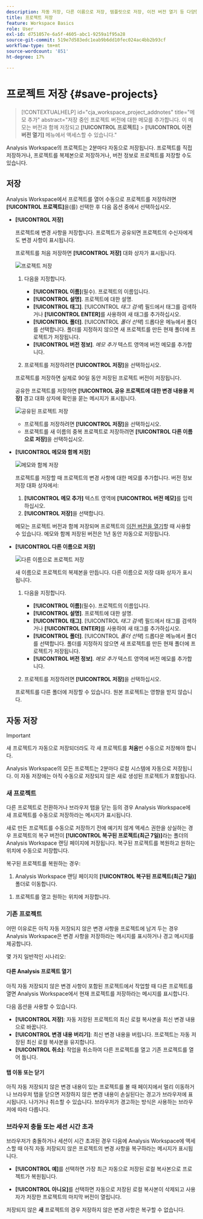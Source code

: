 ```yaml
---
description: 자동 저장, 다른 이름으로 저장, 템플릿으로 저장, 이전 버전 열기 등 다양한 저장 옵션에 대해 알아봅니다.
title: 프로젝트 저장
feature: Workspace Basics
role: User
exl-id: d751057e-6a5f-4605-abc1-9259a1f95a28
source-git-commit: 519e7d583edc1eab9b6dd10fec024ac4bb2b93cf
workflow-type: tm+mt
source-wordcount: '851'
ht-degree: 17%

---
```


# 프로젝트 저장 {#save-projects}

<!-- markdownlint-disable MD034 -->

>[!CONTEXTUALHELP]
>id="cja_workspace_project_addnotes"
>title="메모 추가"
>abstract="저장 중인 프로젝트 버전에 대한 메모를 추가합니다. 이 메모는 버전과 함께 저장되고 **[!UICONTROL 프로젝트]** > **[!UICONTROL 이전 버전 열기]** 메뉴에서 액세스할 수 있습니다."

<!-- markdownlint-enable MD034 -->


Analysis Workspace의 프로젝트는 2분마다 자동으로 저장됩니다. 프로젝트를 직접 저장하거나, 프로젝트를 복제본으로 저장하거나, 버전 정보로 프로젝트를 저장할 수도 있습니다.

## 저장

Analysis Workspace에서 프로젝트를 열어 수동으로 프로젝트를 저장하려면 **[!UICONTROL 프로젝트]**&#x200B;을(를) 선택한 후 다음 옵션 중에서 선택하십시오.

* **[!UICONTROL 저장]**

  프로젝트에 변경 사항을 저장합니다. 프로젝트가 공유되면 프로젝트의 수신자에게도 변경 사항이 표시됩니다.

  프로젝트를 처음 저장하면 **[!UICONTROL 저장]** 대화 상자가 표시됩니다.

  ![프로젝트 저장](assets/save-project.png)

   1. 다음을 지정합니다.

      * **[!UICONTROL 이름]**(필수). 프로젝트의 이름입니다.
      * **[!UICONTROL 설명]**. 프로젝트에 대한 설명.
      * **[!UICONTROL 태그]**. [!UICONTROL *태그 검색*] 필드에서 태그를 검색하거나 **[!UICONTROL ENTER]**&#x200B;를 사용하여 새 태그를 추가하십시오.
      * **[!UICONTROL 폴더]**. [!UICONTROL *폴더 선택*] 드롭다운 메뉴에서 폴더를 선택합니다. 폴더를 지정하지 않으면 새 프로젝트를 만든 현재 폴더에 프로젝트가 저장됩니다.
      * **[!UICONTROL 버전 정보]**. *메모 추가* 텍스트 영역에 버전 메모를 추가합니다.

   1. 프로젝트를 저장하려면 **[!UICONTROL 저장]**&#x200B;을 선택하십시오.

  프로젝트를 저장하면 실제로 90일 동안 저장된 프로젝트 버전이 저장됩니다.

  공유한 프로젝트를 저장하면 **[!UICONTROL 공유 프로젝트에 대한 변경 내용을 저장]** 경고 대화 상자에 확인을 묻는 메시지가 표시됩니다.

  ![공유된 프로젝트 저장](assets/save-project-shared.png)

   * 프로젝트를 저장하려면 **[!UICONTROL 저장]**&#x200B;을 선택하십시오.
   * 프로젝트를 새 이름의 중복 프로젝트로 저장하려면 **[!UICONTROL 다른 이름으로 저장]**&#x200B;을 선택하십시오.


* **[!UICONTROL 메모와 함께 저장]**

  ![메모와 함께 저장](assets/save-version-notes.png)

  프로젝트를 저장할 때 프로젝트의 변경 사항에 대한 메모를 추가합니다. 버전 정보 저장 대화 상자에서:

   1. **[!UICONTROL 메모 추가]** 텍스트 영역에 **[!UICONTROL 버전 메모]**&#x200B;를 입력하십시오.
   1. **[!UICONTROL 저장]**&#x200B;을 선택합니다.

  메모는 프로젝트 버전과 함께 저장되며 프로젝트의 [이전 버전을 열기](open-projects.md#open-previous-version)할 때 사용할 수 있습니다. 메모와 함께 저장된 버전은 1년 동안 자동으로 저장됩니다.

* **[!UICONTROL 다른 이름으로 저장]**

  ![다른 이름으로 프로젝트 저장](assets/save-project-as.png)

  새 이름으로 프로젝트의 복제본을 만듭니다. 다른 이름으로 저장 대화 상자가 표시됩니다.

   1. 다음을 지정합니다.

      * **[!UICONTROL 이름]**(필수). 프로젝트의 이름입니다.
      * **[!UICONTROL 설명]**. 프로젝트에 대한 설명.
      * **[!UICONTROL 태그]**. [!UICONTROL *태그 검색*] 필드에서 태그를 검색하거나 **[!UICONTROL ENTER]**&#x200B;를 사용하여 새 태그를 추가하십시오.
      * **[!UICONTROL 폴더]**. [!UICONTROL *폴더 선택*] 드롭다운 메뉴에서 폴더를 선택합니다. 폴더를 지정하지 않으면 새 프로젝트를 만든 현재 폴더에 프로젝트가 저장됩니다.
      * **[!UICONTROL 버전 정보]**. *메모 추가* 텍스트 영역에 버전 메모를 추가합니다.

   1. 프로젝트를 저장하려면 **[!UICONTROL 저장]**&#x200B;을 선택하십시오.

  프로젝트를 다른 폴더에 저장할 수 있습니다. 원본 프로젝트는 영향을 받지 않습니다.


<!-- Cannot find this option in CJA 
| **[!UICONTROL Save as template]** | Save your project as a [custom template](https://experienceleague.adobe.com/docs/analytics/analyze/analysis-workspace/build-workspace-project/starter-projects.html) that becomes available to your organization under **[!UICONTROL Project > New]** | 
-->

## 자동 저장


>[!IMPORTANT]
>
>새 프로젝트가 자동으로 저장되더라도 각 새 프로젝트를 **처음**&#x200B;번 수동으로 저장해야 합니다.
>

Analysis Workspace의 모든 프로젝트는 2분마다 로컬 시스템에 자동으로 저장됩니다. 이 자동 저장에는 아직 수동으로 저장되지 않은 새로 생성된 프로젝트가 포함됩니다.

### 새 프로젝트

다른 프로젝트로 전환하거나 브라우저 탭을 닫는 등의 경우 Analysis Workspace에 새 프로젝트를 수동으로 저장하라는 메시지가 표시됩니다.

새로 만든 프로젝트를 수동으로 저장하기 전에 예기치 않게 액세스 권한을 상실하는 경우 프로젝트의 복구 버전이 **[!UICONTROL 복구된 프로젝트(최근 7일)]**&#x200B;라는 폴더의 Analysis Workspace 랜딩 페이지에 저장됩니다. 복구된 프로젝트를 복원하고 원하는 위치에 수동으로 저장합니다.

복구된 프로젝트를 복원하는 경우:

1. Analysis Workspace 랜딩 페이지의 **[!UICONTROL 복구된 프로젝트(최근 7일)]** 폴더로 이동합니다.

<!-- 
     ![The list of folders highlighting the Recovered Project folder.](assets/recovered-folder.png)
  -->

1. 프로젝트를 열고 원하는 위치에 저장합니다.


### 기존 프로젝트

어떤 이유로든 아직 자동 저장되지 않은 변경 사항을 프로젝트에 남겨 두는 경우 Analysis Workspace은 변경 사항을 저장하라는 메시지를 표시하거나 경고 메시지를 제공합니다.


몇 가지 일반적인 시나리오:

#### 다른 Analysis 프로젝트 열기

아직 자동 저장되지 않은 변경 사항이 포함된 프로젝트에서 작업할 때 다른 프로젝트를 열면 Analysis Workspace에서 현재 프로젝트를 저장하라는 메시지를 표시합니다.

다음 옵션을 사용할 수 있습니다.

* **[!UICONTROL 저장]**: 자동 저장된 프로젝트의 최신 로컬 복사본을 최신 변경 내용으로 바꿉니다.
* **[!UICONTROL 변경 내용 버리기]**: 최신 변경 내용을 버립니다. 프로젝트는 자동 저장된 최신 로컬 복사본을 유지합니다.
* **[!UICONTROL 취소]**: 작업을 취소하여 다른 프로젝트를 열고 기존 프로젝트를 열어 둡니다.

<!-- ![Click Save to save changes to a project.](assets/existing-save.png) -->

#### 탭 이동 또는 닫기

아직 자동 저장되지 않은 변경 내용이 있는 프로젝트를 볼 때 페이지에서 멀리 이동하거나 브라우저 탭을 닫으면 저장하지 않은 변경 내용이 손실된다는 경고가 브라우저에 표시됩니다. 나가거나 취소할 수 있습니다. 브라우저가 경고하는 방식은 사용하는 브라우저에 따라 다릅니다.


### 브라우저 충돌 또는 세션 시간 초과

브라우저가 충돌하거나 세션이 시간 초과된 경우 다음에 Analysis Workspace에 액세스할 때 아직 자동 저장되지 않은 프로젝트의 변경 사항을 복구하라는 메시지가 표시됩니다.

* **[!UICONTROL 예]**&#x200B;를 선택하면 가장 최근 자동으로 저장된 로컬 복사본으로 프로젝트가 복원됩니다.

* **[!UICONTROL 아니요]**&#x200B;를 선택하면 자동으로 저장된 로컬 복사본이 삭제되고 사용자가 저장한 프로젝트의 마지막 버전이 열립니다.

<!--![The Project Recovery dialog box.](assets/project-recovery.png)-->



저장되지 않은 **새** 프로젝트의 경우 저장하지 않은 변경 사항은 복구할 수 없습니다.


<!-- Shouldn't this belong to another page?  Moved it to a new open projects page


## Open previously saved version

To open a previously saved version of a project:

1. Select **[!UICONTROL Open previous version]** from the **[!UICONTROL Project]** menu.

   ![The Previously saved project versions list and options to show All versions or Only versions with notes.](assets/open-previously-saved.png)

1. Review the list of previous versions available. You can switch between **[!UICONTROL All versions]** and **[!UICONTROL Only versions with notes]**.

   For each version, the list shows a timestamp
   [!UICONTROL Timestamp] and [!UICONTROL Editor] are shown, in addition to [!UICONTROL Notes] if they were added when the [!UICONTROL Editor] saved. Versions without notes are stored for 90 days; versions with notes are stored for 1 year.
1. Select a previous version and click **[!UICONTROL Load]**.
   The previous version then loads with a notification. The previous version does not become the current saved version of your project until you click **[!UICONTROL Save]**. If you navigate away from the loaded version, when you return, you will see the last saved version of the project.

-->
